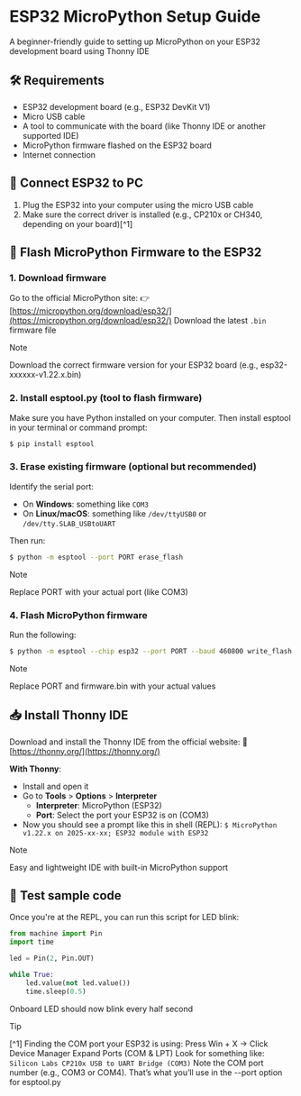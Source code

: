 # ESP32 MicroPython Setup Guide

A beginner-friendly guide to setting up MicroPython on your ESP32 development board using Thonny IDE

## 🛠️ Requirements

- ESP32 development board (e.g., ESP32 DevKit V1)
- Micro USB cable
- A tool to communicate with the board (like Thonny IDE or another supported IDE)
- MicroPython firmware flashed on the ESP32 board
- Internet connection

## 🔌 Connect ESP32 to PC

1. Plug the ESP32 into your computer using the micro USB cable
2. Make sure the correct driver is installed (e.g., CP210x or CH340, depending on your board)[^1]

## 🔧 Flash MicroPython Firmware to the ESP32

### 1. Download firmware

Go to the official MicroPython site:
👉 [https://micropython.org/download/esp32/](https://micropython.org/download/esp32/)
Download the latest `.bin` firmware file
> [!NOTE]
> Download the correct firmware version for your ESP32 board (e.g., esp32-xxxxxx-v1.22.x.bin)

### 2. Install esptool.py (tool to flash firmware)

Make sure you have Python installed on your computer. Then install esptool in your terminal or command prompt:
``` bash
$ pip install esptool
```

### 3. Erase existing firmware (optional but recommended)

Identify the serial port:
- On **Windows**: something like `COM3`
- On **Linux/macOS**: something like `/dev/ttyUSB0` or `/dev/tty.SLAB_USBtoUART`

Then run:
``` bash
$ python -m esptool --port PORT erase_flash
```

> [!NOTE]
> Replace PORT with your actual port (like COM3)

### 4. Flash MicroPython firmware

Run the following:
``` bash
$ python -m esptool --chip esp32 --port PORT --baud 460800 write_flash -z 0x1000 firmware.bin
```

> [!NOTE]
> Replace PORT and firmware.bin with your actual values

## 📥 Install Thonny IDE

Download and install the Thonny IDE from the official website:
🔗 [https://thonny.org/](https://thonny.org/)

**With Thonny**:
- Install and open it
- Go to **Tools** > **Options** > **Interpreter**
    - **Interpreter**: MicroPython (ESP32)
    - **Port**: Select the port your ESP32 is on (COM3)
- Now you should see a prompt like this in shell (REPL):
`$ MicroPython v1.22.x on 2025-xx-xx; ESP32 module with ESP32`

> [!NOTE]
> Easy and lightweight IDE with built-in MicroPython support

## 🚀 Test sample code

Once you're at the REPL, you can run this script for LED blink:

``` python
from machine import Pin
import time

led = Pin(2, Pin.OUT)

while True:
    led.value(not led.value())
    time.sleep(0.5)
```
Onboard LED should now blink every half second

> [!TIP]
> [^1] Finding the COM port your ESP32 is using:
> Press Win + X → Click Device Manager
> Expand Ports (COM & LPT)
> Look for something like:
> `Silicon Labs CP210x USB to UART Bridge (COM3)`
> Note the COM port number (e.g., COM3 or COM4). That’s what you’ll use in the --port option for esptool.py
